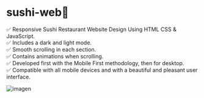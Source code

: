 # sushi-web🍣
✅ Responsive Sushi Restaurant Website Design Using HTML CSS & JavaScript.<br>
✅ Includes a dark and light mode.<br>
✅ Smooth scrolling in each section.<br>
✅ Contains animations when scrolling.<br>
✅ Developed first with the Mobile First methodology, then for desktop.<br>
✅ Compatible with all mobile devices and with a beautiful and pleasant user interface.<br>

![imagen](https://user-images.githubusercontent.com/100095709/209482921-8e72ac77-b1ab-4fba-b7ce-75cbdf96bdf8.png)

